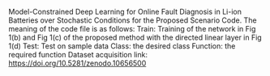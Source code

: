 Model-Constrained Deep Learning for Online Fault Diagnosis in Li-ion Batteries over Stochastic Conditions for the Proposed Scenario Code. 
The meaning of the code file is as follows:
Train: Training of the network in Fig 1(b) and Fig 1(c) of the proposed method with the directed linear layer in Fig 1(d)
Test: Test on sample data
Class: the desired class
Function: the required function
Dataset acquisition link: https://doi.org/10.5281/zenodo.10656500
